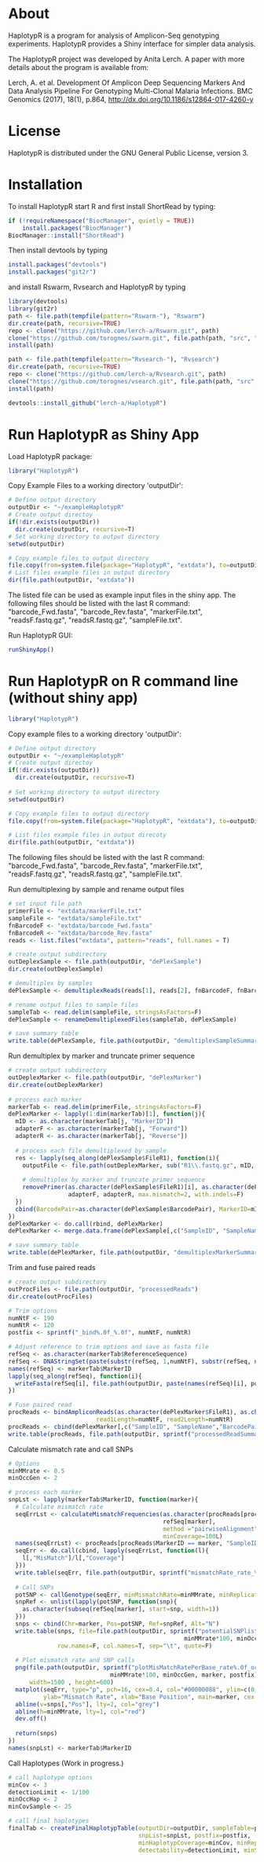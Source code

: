 # About

HaplotypR is a program for analysis of Amplicon-Seq genotyping experiments. HaplotypR provides a Shiny interface for simpler data analysis.

The HaplotypR project was developed by Anita Lerch. A paper with more details about the program is available from:

Lerch, A. et al. Development Of Amplicon Deep Sequencing Markers And Data Analysis Pipeline For Genotyping Multi-Clonal Malaria Infections. BMC Genomics (2017), 18(1), p.864, http://dx.doi.org/10.1186/s12864-017-4260-y

# License

HaplotypR is distributed under the GNU General Public License, version 3.

# Installation

To install HaplotypR start R and first install ShortRead by typing:

```R
if (!requireNamespace("BiocManager", quietly = TRUE))
    install.packages("BiocManager")
BiocManager::install("ShortRead")
```

Then install devtools by typing

```R
install.packages("devtools")
install.packages("git2r")
```

and install Rswarm, Rvsearch and HaplotypR by typing

```R
library(devtools)
library(git2r)
path <- file.path(tempfile(pattern="Rswarm-"), "Rswarm")
dir.create(path, recursive=TRUE)
repo <- clone("https://github.com/lerch-a/Rswarm.git", path)
clone("https://github.com/torognes/swarm.git", file.path(path, "src", "swarm"))
install(path)

path <- file.path(tempfile(pattern="Rvsearch-"), "Rvsearch")
dir.create(path, recursive=TRUE)
repo <- clone("https://github.com/lerch-a/Rvsearch.git", path)
clone("https://github.com/torognes/vsearch.git", file.path(path, "src", "vsearch"))
install(path)

devtools::install_github("lerch-a/HaplotypR")
```

# Run HaplotypR as Shiny App

Load HaplotypR package:
```R
library("HaplotypR")
```

Copy Example Files to a working directory 'outputDir':
```R
# Define output directory 
outputDir <- "~/exampleHaplotypR"  
# Create output directoy
if(!dir.exists(outputDir))
  dir.create(outputDir, recursive=T)
# Set working directory to output directory
setwd(outputDir)

# Copy example files to output directory
file.copy(from=system.file(package="HaplotypR", "extdata"), to=outputDir, recursive = T)
# List files example files in output directory
dir(file.path(outputDir, "extdata"))
```
The listed file can be used as example input files in the shiny app. The following files should be listed with the last R command: "barcode_Fwd.fasta", "barcode_Rev.fasta", "markerFile.txt", "readsF.fastq.gz", "readsR.fastq.gz", "sampleFile.txt". 


Run HaplotypR GUI:
```R
runShinyApp()
```

# Run HaplotypR on R command line (without shiny app)

```R
library("HaplotypR")
```

Copy example files to a working directory 'outputDir':
```R
# Define output directory 
outputDir <- "~/exampleHaplotypR"  
# Create output directoy
if(!dir.exists(outputDir))
  dir.create(outputDir, recursive=T)
  
# Set working directory to output directory
setwd(outputDir)

# Copy example files to output directory
file.copy(from=system.file(package="HaplotypR", "extdata"), to=outputDir, recursive = T)

# List files example files in output direcoty
dir(file.path(outputDir, "extdata"))
```
The following files should be listed with the last R command: "barcode_Fwd.fasta", "barcode_Rev.fasta", "markerFile.txt", "readsF.fastq.gz", "readsR.fastq.gz", "sampleFile.txt". 

Run demultiplexing by sample and rename output files
```R
# set input file path
primerFile <- "extdata/markerFile.txt"
sampleFile <- "extdata/sampleFile.txt"
fnBarcodeF <- "extdata/barcode_Fwd.fasta"
fnBarcodeR <- "extdata/barcode_Rev.fasta"
reads <- list.files("extdata", pattern="reads", full.names = T)

# create output subdirectory 
outDeplexSample <- file.path(outputDir, "dePlexSample")
dir.create(outDeplexSample)

# demultiplex by samples
dePlexSample <- demultiplexReads(reads[1], reads[2], fnBarcodeF, fnBarcodeR, outDeplexSample)

# rename output files to sample files
sampleTab <- read.delim(sampleFile, stringsAsFactors=F)
dePlexSample <- renameDemultiplexedFiles(sampleTab, dePlexSample)

# save summary table
write.table(dePlexSample, file.path(outputDir, "demultiplexSampleSummary.txt"), sep="\t", row.names=F)
```

Run demultiplex by marker and truncate primer sequence
```R
# create output subdirectory 
outDeplexMarker <- file.path(outputDir, "dePlexMarker")
dir.create(outDeplexMarker)
  
# process each marker
markerTab <- read.delim(primerFile, stringsAsFactors=F)
dePlexMarker <- lapply(1:dim(markerTab)[1], function(j){
  mID <- as.character(markerTab[j, "MarkerID"])
  adapterF <- as.character(markerTab[j, "Forward"])
  adapterR <- as.character(markerTab[j, "Reverse"])
  
  # process each file demultiplexed by sample
  res <- lapply(seq_along(dePlexSample$FileR1), function(i){
    outputFile <- file.path(outDeplexMarker, sub("R1\\.fastq.gz", mID, basename(as.character(dePlexSample$FileR1)[i])))
    
    # demultiplex by marker and truncate primer sequence
    removePrimer(as.character(dePlexSample$FileR1)[i], as.character(dePlexSample$FileR2)[i], outputFile, 
                 adapterF, adapterR, max.mismatch=2, with.indels=F)
  })
  cbind(BarcodePair=as.character(dePlexSample$BarcodePair), MarkerID=mID, do.call(rbind, res))
})
dePlexMarker <- do.call(rbind, dePlexMarker)
dePlexMarker <- merge.data.frame(dePlexSample[,c("SampleID", "SampleName", "BarcodePair")], dePlexMarker, by="BarcodePair")

# save summary table
write.table(dePlexMarker, file.path(outputDir, "demultiplexMarkerSummary.txt"), sep="\t", row.names=F)
```

Trim and fuse paired reads
```R
# create output subdirectory 
outProcFiles <- file.path(outputDir, "processedReads")
dir.create(outProcFiles)

# Trim options
numNtF <- 190
numNtR <- 120
postfix <- sprintf("_bind%.0f_%.0f", numNtF, numNtR)

# Adjust reference to trim options and save as fasta file
refSeq <- as.character(markerTab$ReferenceSequence)
refSeq <- DNAStringSet(paste(substr(refSeq, 1,numNtF), substr(refSeq, nchar(refSeq)+1-numNtR, nchar(refSeq)), sep=""))
names(refSeq) <- markerTab$MarkerID
lapply(seq_along(refSeq), function(i){
  writeFasta(refSeq[i], file.path(outputDir, paste(names(refSeq)[i], postfix, ".fasta", sep="")))
})

# Fuse paired read
procReads <- bindAmpliconReads(as.character(dePlexMarker$FileR1), as.character(dePlexMarker$FileR2), outProcFiles, 
                         read1Length=numNtF, read2Length=numNtR)
procReads <- cbind(dePlexMarker[,c("SampleID", "SampleName","BarcodePair", "MarkerID")], procReads)
write.table(procReads, file.path(outputDir, sprintf("processedReadSummary%s.txt", postfix)), sep="\t", row.names=F)
```

Calculate mismatch rate and call SNPs
```R
# Options
minMMrate <- 0.5
minOccGen <- 2

# process each marker
snpLst <- lapply(markerTab$MarkerID, function(marker){
  # Calculate mismatch rate
  seqErrLst <- calculateMismatchFrequencies(as.character(procReads[procReads$MarkerID == marker, "ReadFile"]), 
                                            refSeq[marker], 
                                            method ="pairwiseAlignment", # c("pairwiseAlignment","compareDNAString"), 
                                            minCoverage=100L)
  names(seqErrLst) <- procReads[procReads$MarkerID == marker, "SampleID"]
  seqErr <- do.call(cbind, lapply(seqErrLst, function(l){
    l[,"MisMatch"]/l[,"Coverage"]
  }))
  write.table(seqErr, file.path(outputDir, sprintf("mismatchRate_rate_%s%s.txt", marker, postfix)), sep="\t", row.names=F)
  
  # Call SNPs
  potSNP <- callGenotype(seqErr, minMismatchRate=minMMrate, minReplicate=minOccGen)
  snpRef <- unlist(lapply(potSNP, function(snp){
    as.character(subseq(refSeq[marker], start=snp, width=1))
  }))
  snps <- cbind(Chr=marker, Pos=potSNP, Ref=snpRef, Alt="N")
  write.table(snps, file=file.path(outputDir, sprintf("potentialSNPlist_rate%.0f_occ%i_%s%s.txt", 
                                                  minMMrate*100, minOccGen, marker, postfix)), 
              row.names=F, col.names=T, sep="\t", quote=F)
  
  # Plot mismatch rate and SNP calls
  png(file.path(outputDir, sprintf("plotMisMatchRatePerBase_rate%.0f_occ%i_%s%s.png", 
                             minMMrate*100, minOccGen, marker, postfix)), 
      width=1500 , height=600)
  matplot(seqErr, type="p", pch=16, cex=0.4, col="#00000088", ylim=c(0, 1),
          ylab="Mismatch Rate", xlab="Base Position", main=marker, cex.axis=2, cex.lab=2)
  abline(v=snps[,"Pos"], lty=2, col="grey")
  abline(h=minMMrate, lty=1, col="red")
  dev.off()
  
  return(snps)
})
names(snpLst) <- markerTab$MarkerID
```


Call Haplotypes (Work in progress.)
```R
# call haplotype options
minCov <- 3
detectionLimit <- 1/100
minOccHap <- 2
minCovSample <- 25

# call final haplotypes
finalTab <- createFinalHaplotypTable(outputDir=outputDir, sampleTable=procReads, 
                                     snpList=snpLst, postfix=postfix, 
                                     minHaplotypCoverage=minCov, minReplicate=minOccHap, 
                                     detectability=detectionLimit, minSampleCoverage=minCovSample)
```
